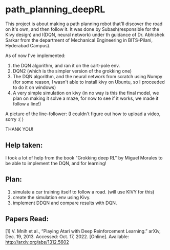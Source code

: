 # path_planning_deepRL

This project is about making a path planning robot that'll discover the road on it's own, and then follow it. It was done by Subash(responsible for the Kivy design) and I(DQN, neural network) under th guidance of Dr. Abhishek Sarkar from the department of Mechanical Engineering in BITS-Pilani, Hyderabad Campus).

As of now I've implemented:
1. the DQN algorithm, and ran it on the cart-pole env. 
2. DQN2 (which is the simpler version of the grokking one)
3. The DQN algorithm, and the neural network from scratch using Numpy (for some reason, I wasn't able to install kivy on Ubuntu, so I proceeded to do it on windows)
4. A very simple simulation on kivy (in no way is this the final model, we plan on making it solve a maze, for now to see if it works, we made it follow a line!)

A picture of the line-follower: (I couldn't figure out how to upload a video, sorry :( )

THANK YOU!


## Help taken:
I took a lot of help from the book "Grokking deep RL" by Miguel Morales to be able to implement the DQN, and for learning!

## Plan:

1. simulate a car training itself to follow a road. (will use KIVY for this)
2. create the simulation env  using Kivy. 
3. implement DDQN and compare results with DQN.


## Papers Read:
[1] V. Mnih et al., “Playing Atari with Deep Reinforcement Learning.” arXiv, Dec. 19, 2013. Accessed: Oct. 17, 2022. [Online]. Available: http://arxiv.org/abs/1312.5602
